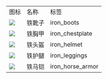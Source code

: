 <table>
	<tablebody>
		<tr>
			<td>图标</td>
			<td>名称</td>
			<td>标签</td>
		</tr>
		<tr>
			<td><img src="C:/Users/seese/Files/Projects/MC_datapacks/recipe_auto_manual/LemonTea_auto_recipes/input/mc_icon/combat/iron_boots.png"></td>
			<td>铁靴子</td>
			<td>iron_boots</td>
		</tr>
		<tr>
			<td><img src="C:/Users/seese/Files/Projects/MC_datapacks/recipe_auto_manual/LemonTea_auto_recipes/input/mc_icon/combat/iron_chestplate.png"></td>
			<td>铁胸甲</td>
			<td>iron_chestplate</td>
		</tr>
		<tr>
			<td><img src="C:/Users/seese/Files/Projects/MC_datapacks/recipe_auto_manual/LemonTea_auto_recipes/input/mc_icon/combat/iron_helmet.png"></td>
			<td>铁头盔</td>
			<td>iron_helmet</td>
		</tr>
		<tr>
			<td><img src="C:/Users/seese/Files/Projects/MC_datapacks/recipe_auto_manual/LemonTea_auto_recipes/input/mc_icon/combat/iron_leggings.png"></td>
			<td>铁护腿</td>
			<td>iron_leggings</td>
		</tr>
		<tr>
			<td><img src="C:/Users/seese/Files/Projects/MC_datapacks/recipe_auto_manual/LemonTea_auto_recipes/input/mc_icon/misc/horse_armor/iron_horse_armor.png"></td>
			<td>铁马铠</td>
			<td>iron_horse_armor</td>
		</tr>
	</tablebody>
</table>